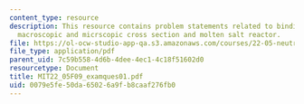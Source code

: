 ```yaml
---
content_type: resource
description: This resource contains problem statements related to binding enegry,
  macroscopic and micrscopic cross section and molten salt reactor.
file: https://ol-ocw-studio-app-qa.s3.amazonaws.com/courses/22-05-neutron-science-and-reactor-physics-fall-2009/0079e5fe50da65026a9fb8caaf276fb0_MIT22_05F09_examques01.pdf
file_type: application/pdf
parent_uid: 7c59b558-4d6b-4dee-4ec1-4c18f51602d0
resourcetype: Document
title: MIT22_05F09_examques01.pdf
uid: 0079e5fe-50da-6502-6a9f-b8caaf276fb0
---
```

